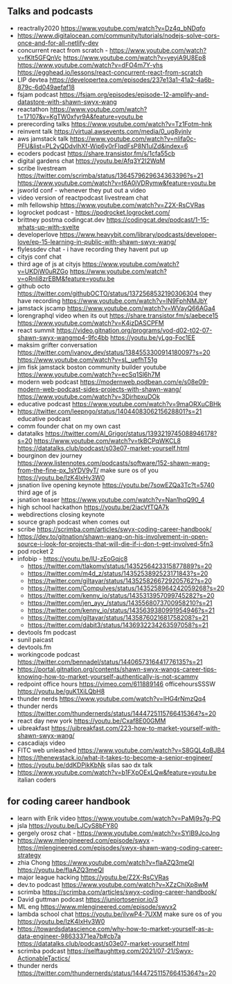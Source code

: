 ## Talks and podcasts

- reactrally2020 https://www.youtube.com/watch?v=Dz4q_bNDqfo
- https://www.digitalocean.com/community/tutorials/nodejs-solve-cors-once-and-for-all-netlify-dev
- concurrent react from scratch - https://www.youtube.com/watch?v=fKlt5GFQnVc https://www.youtube.com/watch?v=yeyiA9U8Ep8 https://www.youtube.com/watch?v=dFO4m7Y-yhs https://egghead.io/lessons/react-concurrent-react-from-scratch
- LIP devtea https://developertea.com/episodes/237e13a1-41a2-4a6b-879c-6d049aefaf18 
- fsjam podcast https://fsjam.org/episodes/episode-12-amplify-and-datastore-with-shawn-swyx-wang 
- reactathon https://www.youtube.com/watch?t=17107&v=KgTW0xfyr9A&feature=youtu.be
- prerecording talks https://www.youtube.com/watch?v=Tz1Fotm-hnk
- reinvent talk https://virtual.awsevents.com/media/0_ug8vjnlv
- aws jamstack talk https://www.youtube.com/watch?v=nlifa0c-PFU&list=PL2yQDdvlhXf-Wip6y0rFIqdFsP8N1ulZd&index=6
- ecoders podcast https://share.transistor.fm/s/1cfa55cb 
- digital gardens chat https://youtu.be/Afq3Y2I2WqM
- scribe livestream https://twitter.com/scrimba/status/1364579629634363396?s=21 https://www.youtube.com/watch?v=t6A0jVDRymw&feature=youtu.be
- jsworld conf - whenever they put out a video
- video version of reactpodcast livestream chat
- mlh fellowship https://www.youtube.com/watch?v=Z2X-RsCVRas
- logrocket podcast - https://podrocket.logrocket.com/
- brittney postma codingcat.dev https://codingcat.dev/podcast/1-15-whats-up-with-svelte
- developerlove https://www.heavybit.com/library/podcasts/developer-love/ep-15-learning-in-public-with-shawn-swyx-wang/
- flylessdev chat - i have recording they havent put up
- cityjs conf chat 
- third age of js at cityjs https://www.youtube.com/watch?v=UKDjW0uRZGo https://www.youtube.com/watch?v=oRnli8zrEBM&feature=youtu.be
- github octo https://twitter.com/githubOCTO/status/1372568532190306304 they have recording https://www.youtube.com/watch?v=lN9FphNMJbY
- jamstack jscamp https://www.youtube.com/watch?v=WVayQ66AGa4
- lorengraphql video when its out https://share.transistor.fm/s/aebece15 https://www.youtube.com/watch?v=K4jzDASCPFM
- react summit https://video.gitnation.org/programs/vod-d02-t02-07-shawn-swyx-wangmp4-9fc4bb https://youtu.be/yLgq-Foc1EE 
- maksim grifter conversation https://twitter.com/ivanov_dev/status/1384553300914180097?s=20 https://www.youtube.com/watch?v=sL_uefhT51g
- jim fisk jamstack boston community builder youtube https://www.youtube.com/watch?v=ecSq1Sl6h7M
- modern web podcast https://modernweb.podbean.com/e/s08e09-modern-web-podcast-sides-projects-with-shawn-wang/ https://www.youtube.com/watch?v=3DjrhpxuDOk
- educative podcast https://www.youtube.com/watch?v=9maORXuCBHk
- https://twitter.com/leepngo/status/1404408306215628801?s=21 educative podcast
- comm founder chat on my own cast
- datatalks https://twitter.com/Al_Grigor/status/1393219745088946178?s=20 https://www.youtube.com/watch?v=tkBCPqWKCL8 https://datatalks.club/podcast/s03e07-market-yourself.html
- bourginon dev journey https://www.listennotes.com/podcasts/software/152-shawn-wang-from-the-fine-px_1sYDV9yT/
make sure os of you https://youtu.be/IzK4IxHv3W0
- jsnation live opening keynote https://youtu.be/7sowEZQa3Tc?t=5740 third age of js
- jsnation teaser https://www.youtube.com/watch?v=Nan1hqQ90_4
- high school hackathon https://youtu.be/2iacVfTQA7k
- webdirections closing keynote
- source graph podcast when comes out 
- scribe https://scrimba.com/articles/swyx-coding-career-handbook/
- https://dev.to/gitnation/shawn-wang-on-his-involvement-in-open-source-i-look-for-projects-that-will-die-if-i-don-t-get-involved-5fn3
- pod rocket 2
- infobip - https://youtu.be/lU-zEoGqjc8
	- https://twitter.com/tlakomy/status/1435256423315877889?s=20
	- https://twitter.com/m4d_z/status/1435253892523171843?s=20
	- https://twitter.com/giltayar/status/1435258266729205762?s=20
	- https://twitter.com/CompuIves/status/1435258964242059268?s=20
	- https://twitter.com/kenny_io/status/1435313957099745282?s=20
	- https://twitter.com/jen_ayy_/status/1435568073700958210?s=21
	- https://twitter.com/kenny_io/status/1435639380991954946?s=21
	- https://twitter.com/giltayar/status/1435876021681758208?s=21
	- https://twitter.com/dabit3/status/1436932234263597058?s=21
- devtools fm podcast
- sunil paicast
- devtools.fm
- workingcode podcast https://twitter.com/bennadel/status/1440657316441776135?s=21
- https://portal.gitnation.org/contents/shawn-swyx-wangs-career-tips-knowing-how-to-market-yourself-authentically-is-not-scammy
- redpoint office hours https://vimeo.com/611889146 officehoursSSSW https://youtu.be/guK1XiLQbH8
- thunder nerds https://www.youtube.com/watch?v=lHG4rNmzQq4 
- thunder nerds https://twitter.com/thundernerds/status/1444725115766415364?s=20
- react day new york https://youtu.be/Cxaf8E00GMM
- uibreakfast https://uibreakfast.com/223-how-to-market-yourself-with-shawn-swyx-wang/
- cascadiajs video
- FITC web unleashed https://www.youtube.com/watch?v=S8GQL4qBJB4
- https://thenewstack.io/what-it-takes-to-become-a-senior-engineer/
- https://youtu.be/ddKDPikKbNk silas sao dx talk
- https://www.youtube.com/watch?v=b1FXpOExLQw&feature=youtu.be italian coders

## for coding career handbook

- learn with Erik video https://www.youtube.com/watch?v=PaMj9s7g-PQ 
- jsla https://youtu.be/LJCyS8bFY80
- gergely orosz chat - https://www.youtube.com/watch?v=SYlB9JcoJng
- https://www.mlengineered.com/episode/swyx - https://mlengineered.com/episodes/swyx-shawn-wang-coding-career-strategy
-  zhia Chong https://www.youtube.com/watch?v=flaAZQ3meQI https://youtu.be/flaAZQ3meQI
- major league hacking https://youtu.be/Z2X-RsCVRas
- dev.to podcast https://www.youtube.com/watch?v=XZzChiXp8wM 
- scrimba https://scrimba.com/articles/swyx-coding-career-handbook/
- David guttman podcast https://juniortosenior.io/3 
- ML eng https://www.mlengineered.com/episode/swyx2 
- lambda school chat https://youtu.be/ilvwP4-7UXM 
make sure os of you https://youtu.be/IzK4IxHv3W0
- https://towardsdatascience.com/why-how-to-market-yourself-as-a-data-engineer-98633371ea7b#cb7a https://datatalks.club/podcast/s03e07-market-yourself.html
- scrimba podcast https://selftaughttxg.com/2021/07-21/Swyx-ActionableTactics/
- thunder nerds https://twitter.com/thundernerds/status/1444725115766415364?s=20

